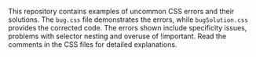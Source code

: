 This repository contains examples of uncommon CSS errors and their solutions.  The `bug.css` file demonstrates the errors, while `bugSolution.css` provides the corrected code. The errors shown include specificity issues, problems with selector nesting and overuse of !important. Read the comments in the CSS files for detailed explanations.